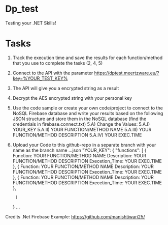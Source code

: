 # Dp_test
Testing your .NET Skills! 

# Tasks

1) Track the execution time and save the results for each function/method that you use to complete the tasks (2, 4, 5)
2) Connect to the API with the parameter https://dptest.meertzware.eu/?key=%YOUR_TEST_KEY%
3) The API will give you a encrypted string as a result
4) Decrypt the AES encrypted string with your personal key
5) Use the code sample or create your own code/project to connect to the NoSQL Firebase database and write your results based on the following JSON structure and store them in the NoSQL database (find the credentials in firebase.connect.txt)
5.A) Change the Values: 
  5.A.I) YOUR_KEY
  5.A.II) YOUR FUNCTION/METHOD NAME
  5.A.III) YOUR FUNCTION/METHOD DESCRIPTION
  5.A.IV) YOUR EXEC.TIME
6) Upload your Code to this github-repo in a separate branch with your name as the branch name
...json
    "YOUR_KEY": {
        "functions": [
            {
              Function: YOUR FUNCTION/METHOD NAME
              Description: YOUR FUNCTION/METHOD DESCRIPTION
              Execetion_Time: YOUR EXEC.TIME
            },
            {
              Function: YOUR FUNCTION/METHOD NAME
              Description: YOUR FUNCTION/METHOD DESCRIPTION
              Execetion_Time: YOUR EXEC.TIME
            },
            {
              Function: YOUR FUNCTION/METHOD NAME
              Description: YOUR FUNCTION/METHOD DESCRIPTION
              Execetion_Time: YOUR EXEC.TIME
            },
            
        ]
     }
...

Credits .Net Firebase Example: https://github.com/manishtiwari25/
